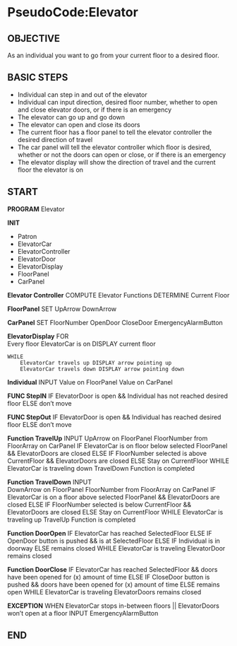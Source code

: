 # PseudoCode:Elevator
## OBJECTIVE
As an individual you want to go from your current floor to a desired floor.

## BASIC STEPS
- Individual can step in and out of the elevator
- Individual can input direction, desired floor number, whether to open and close elevator doors, or if there is an emergency
- The elevator can go up and go down
- The elevator can open and close its doors
- The current floor has a floor panel to tell the elevator controller the desired direction of travel
- The car panel will tell the elevator controller which floor is desired, whether or not the doors can open or close, or if there is an emergency
- The elevator display will show the direction of travel and the current floor the elevator is on

## START

**PROGRAM** Elevator 

**INIT**
- Patron
- ElevatorCar
- ElevatorController
- ElevatorDoor
- ElevatorDisplay
- FloorPanel
- CarPanel 

**Elevator Controller**
	COMPUTE
		Elevator Functions 
	DETERMINE
		Current Floor 

**FloorPanel**
	SET
		UpArrow 
		DownArrow

**CarPanel**
	SET
		FloorNumber 
		OpenDoor
		CloseDoor
		EmergencyAlarmButton

**ElevatorDisplay**
	FOR  
		Every floor ElevatorCar is on DISPLAY  current floor                               
 	
	WHILE
		ElevatorCar travels up DISPLAY arrow pointing up
		ElevatorCar travels down DISPLAY arrow pointing down

**Individual**
	INPUT
		Value on FloorPanel 
	       	Value on CarPanel

**FUNC StepIN**
	IF
		 ElevatorDoor is open && Individual has not reached desired floor
	ELSE
		don’t move

**FUNC StepOut**
	IF
		ElevatorDoor is open && Individual has reached desired floor
	ELSE 
		don’t move

**Function TravelUp**
	INPUT
		UpArrow on FloorPanel 
		FloorNumber from FloorArray on CarPanel
	IF
		ElevatorCar is on floor below selected FloorPanel &&
		ElevatorDoors are closed
	ELSE IF
		FloorNumber selected is above CurrentFloor && ElevatorDoors 			are closed
	ELSE
		Stay on CurrentFloor
	WHILE
		ElevatorCar is traveling down
			TravelDown Function is completed		

**Function TravelDown**
	INPUT	
		DownArrow on FloorPanel
		FloorNumber from FloorArray on CarPanel
	IF
		ElevatorCar is on a floor above selected FloorPanel && 				ElevatorDoors are closed
	ELSE IF
		FloorNumber selected is below CurrentFloor && ElevatorDoors 			are closed
	ELSE 
		Stay on CurrentFloor
	WHILE
		ElevatorCar is traveling up 
			TravelUp Function is completed

**Function DoorOpen** 
	IF
		ElevatorCar has reached SelectedFloor 
	ELSE IF 
		OpenDoor button is pushed && is at SelectedFloor 
	ELSE IF
		 Individual is in doorway
	ELSE
		 remains closed
	WHILE
		ElevatorCar is traveling ElevatorDoor remains closed

**Function DoorClose** 
	IF
		ElevatorCar has reached SelectedFloor && doors have been 			opened for (x) amount of time 
	ELSE IF
		CloseDoor button is pushed && doors have been opened for (x) 			amount of time
	ELSE
		remains open
	WHILE 
		ElevatorCar is traveling ElevatorDoors remains closed

**EXCEPTION**
	WHEN
		ElevatorCar stops in-between floors || ElevatorDoors won’t open			at a floor
			INPUT
				EmergencyAlarmButton

## END